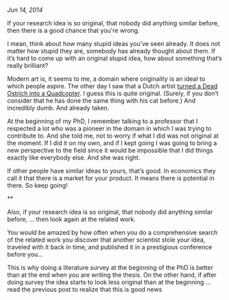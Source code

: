 *Jun 14, 2014*

If your research idea is so original, that nobody did anything similar before, then there is a good chance that you're wrong.

I mean, think about how many stupid ideas you’ve seen already. It does not matter how stupid they are, somebody has already thought about them. If it’s hard to come up with an original stupid idea, how about something that’s really brilliant?

Modern art is, it seems to me, a domain where originality is an ideal to which people aspire. The other day I saw that a Dutch artist [turned a Dead Ostrich into a Quadcopter](https://href.li/?https://www.youtube.com/watch?v=HS-4s0ilxhs). I guess this is quite original. (Surely, if you don’t consider that he has done the same thing with his cat before.) And incredibly dumb. And already taken. 

At the beginning of my PhD, I remember talking to a professor that I respected a lot who was a pioneer in the domain in which I was trying to contribute to. And she told me, not to worry if what I did was not original at the moment. If I did it on my own, and if I kept going I was going to bring a new perspective to the field since it would be impossible that I did things exactly like everybody else. And she was right.

If other people have similar ideas to yours, that’s good. In economics they call it that there is a market for your product. It means there is potential in there. So keep going!

** 

Also, if your research idea is so original, that nobody did anything similar before,  … then look again at the related work.

You would be amazed by how often when you do a comprehensive search of the related work you discover that another scientist stole your idea, traveled with it back in time, and published it in a prestigious conference before you…

This is why doing a literature survey at the beginning of the PhD is better than at the end when you are writing the thesis. On the other hand, if after doing survey the idea starts to look less original than at the beginning … read the previous post to realize that this is good news